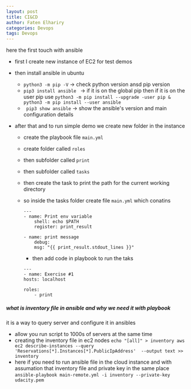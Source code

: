 ```yaml
---
layout: post
title: CI&CD
author: Faten Elhariry
categories: Devops
tags: Devops
---
```


here the first touch with ansible

- first I create new instance of EC2 for test demos
- then install ansible in ubuntu
  - `python3 -m pip -V` &rarr; check python version ansd pip version
  - `pip3 install ansible ` &rarr; if it is on the global pip then if it is on the user pip use `python3 -m pip install --upgrade -user pip & python3 -m pip install --user ansible`
  - ` pip3 show ansible` &rarr; show the ansible's version and main configuration details
- after that and to run simple demo we create new folder in the instance

  - create the playbook file `main.yml`
  - create folder called `roles`
  - then subfolder called `print`
  - then subfolder called `tasks`
  - then create the task to print the path for the current working directory
  - so inside the tasks folder create file `main.yml` which conatins

    ```
    ---
    - name: Print env variable
        shell: echo $PATH
        register: print_result

    - name: print message
        debug:
        msg: "{{ print_result.stdout_lines }}"
    ```

    - then add code in playbook to run the taks

    ```
    ---
    - name: Exercise #1
    hosts: localhost

    roles:
        - print
    ```

##### what is inventory file in ansible and why we need it with playbook
  it is a way to query server and configure it in ansibles 
  - allow you run script to 1000s of servers at the same time 
  - creating the inventory file in ec2 nodes 
  `
  echo "[all]" > inventory
  aws ec2 describe-instances --query 'Reservations[*].Instances[*].PublicIpAddress'  --output text >> inventory
  ` 
  - here if you need to run ansible file in the cloud instance and with assumation that inventory file and private key in the same place 
  `ansible-playbook main-remote.yml -i inventory --private-key udacity.pem`

